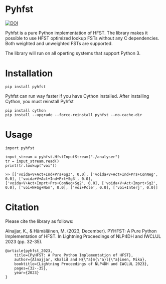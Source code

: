 # Pyhfst

[![DOI](https://zenodo.org/badge/DOI/10.5281/zenodo.7791470.svg)](https://doi.org/10.5281/zenodo.7791470)

Pyhfst is a pure Python implementation of HFST. The library makes it possible to use HFST optimized lookup FSTs without any C dependencies. Both weighted and unweighted FSTs are supported.

The library will run on all operting systems that support Python 3.

# Installation

    pip install pyhfst
    
Pyhfst can run way faster if you have Cython installed. After installing Cython, you must reinstall Pyhfst

    pip install cython
    pip install --upgrade --force-reinstall pyhfst --no-cache-dir

# Usage

    import pyhfst
    
    input_stream = pyhfst.HfstInputStream("./analyser")
    tr = input_stream.read()
    print(tr.lookup("voi"))
    
    >> [['voida+V+Act+Ind+Prs+Sg3', 0.0], ['voida+V+Act+Ind+Prs+ConNeg', 0.0], ['voida+V+Act+Ind+Prt+Sg3', 0.0], ['voida+V+Act+Imprt+Prs+ConNeg+Sg2', 0.0], ['voida+V+Act+Imprt+Sg2', 0.0], ['voi+N+Sg+Nom', 0.0], ['voi+Pcle', 0.0], ['voi+Interj', 0.0]]

# Citation

Please cite the library as follows:

Alnajjar, K., & Hämäläinen, M. (2023, December). PYHFST: A Pure Python Implementation of HFST. In Lightning Proceedings of NLP4DH and IWCLUL 2023 (pp. 32-35).

    @article{pyhfst_2023, 
        title={PyHFST: A Pure Python Implementation of HFST},
        author={Alnajjar, Khalid and H{\"a}m{\"a}l{\"a}inen, Mika},
        booktitle={Lightning Proceedings of NLP4DH and IWCLUL 2023},
        pages={32--35},
        year={2023} 
    }
